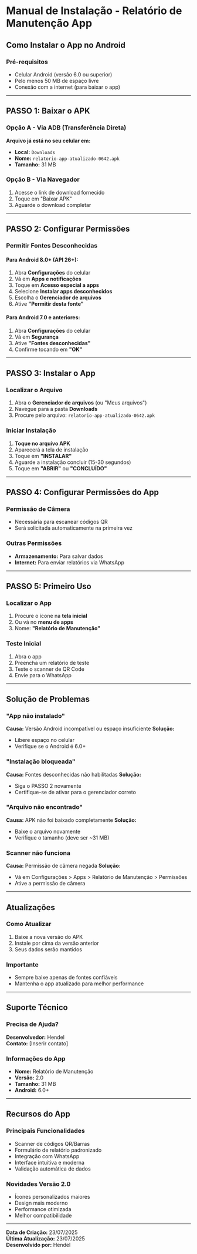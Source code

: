 # Manual de Instalação - Relatório de Manutenção App

## Como Instalar o App no Android

### **Pré-requisitos**
- Celular Android (versão 6.0 ou superior)
- Pelo menos 50 MB de espaço livre
- Conexão com a internet (para baixar o app)

---

## **PASSO 1: Baixar o APK**

### Opção A - Via ADB (Transferência Direta)
**Arquivo já está no seu celular em:**
- **Local:** `Downloads`
- **Nome:** `relatorio-app-atualizado-0642.apk`
- **Tamanho:** 31 MB

### Opção B - Via Navegador
1. Acesse o link de download fornecido
2. Toque em "Baixar APK"
3. Aguarde o download completar

---

## **PASSO 2: Configurar Permissões**

### **Permitir Fontes Desconhecidas**

#### Para Android 8.0+ (API 26+):
1. Abra **Configurações** do celular
2. Vá em **Apps e notificações**
3. Toque em **Acesso especial a apps**
4. Selecione **Instalar apps desconhecidos**
5. Escolha o **Gerenciador de arquivos**
6. Ative **"Permitir desta fonte"**

#### Para Android 7.0 e anteriores:
1. Abra **Configurações** do celular
2. Vá em **Segurança**
3. Ative **"Fontes desconhecidas"**
4. Confirme tocando em **"OK"**

---

## **PASSO 3: Instalar o App**

### **Localizar o Arquivo**
1. Abra o **Gerenciador de arquivos** (ou "Meus arquivos")
2. Navegue para a pasta **Downloads**
3. Procure pelo arquivo: `relatorio-app-atualizado-0642.apk`

### **Iniciar Instalação**
1. **Toque no arquivo APK**
2. Aparecerá a tela de instalação
3. Toque em **"INSTALAR"**
4. Aguarde a instalação concluir (15-30 segundos)
5. Toque em **"ABRIR"** ou **"CONCLUÍDO"**

---

## **PASSO 4: Configurar Permissões do App**

### **Permissão de Câmera**
- Necessária para escanear códigos QR
- Será solicitada automaticamente na primeira vez

### **Outras Permissões**
- **Armazenamento:** Para salvar dados
- **Internet:** Para enviar relatórios via WhatsApp

---

## **PASSO 5: Primeiro Uso**

### **Localizar o App**
1. Procure o ícone na **tela inicial**
2. Ou vá no **menu de apps**
3. Nome: **"Relatório de Manutenção"**

### **Teste Inicial**
1. Abra o app
2. Preencha um relatório de teste
3. Teste o scanner de QR Code
4. Envie para o WhatsApp

---

## **Solução de Problemas**

### **"App não instalado"**
**Causa:** Versão Android incompatível ou espaço insuficiente
**Solução:** 
- Libere espaço no celular
- Verifique se o Android é 6.0+

### **"Instalação bloqueada"**
**Causa:** Fontes desconhecidas não habilitadas
**Solução:** 
- Siga o PASSO 2 novamente
- Certifique-se de ativar para o gerenciador correto

### **"Arquivo não encontrado"**
**Causa:** APK não foi baixado completamente
**Solução:** 
- Baixe o arquivo novamente
- Verifique o tamanho (deve ser ~31 MB)

### **Scanner não funciona**
**Causa:** Permissão de câmera negada
**Solução:** 
- Vá em Configurações > Apps > Relatório de Manutenção > Permissões
- Ative a permissão de câmera

---

## **Atualizações**

### **Como Atualizar**
1. Baixe a nova versão do APK
2. Instale por cima da versão anterior
3. Seus dados serão mantidos

### **Importante**
- Sempre baixe apenas de fontes confiáveis
- Mantenha o app atualizado para melhor performance

---

## **Suporte Técnico**

### **Precisa de Ajuda?**
**Desenvolvedor:** Hendel  
**Contato:** [Inserir contato]

### **Informações do App**
- **Nome:** Relatório de Manutenção
- **Versão:** 2.0
- **Tamanho:** 31 MB
- **Android:** 6.0+

---

## **Recursos do App**

### **Principais Funcionalidades**
- Scanner de códigos QR/Barras
- Formulário de relatório padronizado
- Integração com WhatsApp
- Interface intuitiva e moderna
- Validação automática de dados

### **Novidades Versão 2.0**
- Ícones personalizados maiores
- Design mais moderno
- Performance otimizada
- Melhor compatibilidade

---

**Data de Criação:** 23/07/2025  
**Última Atualização:** 23/07/2025  
**Desenvolvido por:** Hendel
